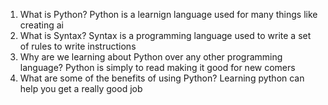 1. What is Python?
Python is a learnign language used for many things like creating ai
2. What is Syntax?
Syntax is a programming language used to write a set of rules to write instructions 
3. Why are we learning about Python over any other programming language?
Python is simply to read making it good for new comers
4. What are some of the benefits of using Python?
Learning python can help you get a really good job